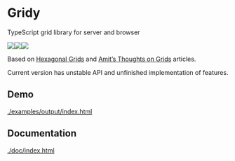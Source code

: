 # Gridy

TypeScript grid library for server and browser 

![](https://darosh.github.io/gridy/examples/output/demo1.svg)![](https://darosh.github.io/gridy/examples/output/demo2.svg)![](https://darosh.github.io/gridy/examples/output/demo3.svg)

Based on [Hexagonal Grids](http://www.redblobgames.com/grids/hexagons/)  and [Amit’s Thoughts on Grids](http://www-cs-students.stanford.edu/~amitp/game-programming/grids/) articles.

Current version has unstable API and unfinished implementation of features.

## Demo

[./examples/output/index.html](//darosh.github.io/gridy/examples/index.html)

## Documentation

[./doc/index.html](//darosh.github.io/gridy/doc/index.html)

